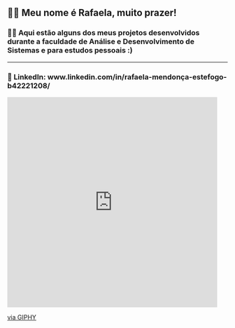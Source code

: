 <h2>🧙‍♀️ Meu nome é Rafaela, muito prazer!</h2>

<h3>
👩‍💻 Aqui estão alguns dos meus projetos desenvolvidos durante a faculdade de Análise e Desenvolvimento de Sistemas e para estudos pessoais :)
</h3>


<hr></hr>
<h3>📌 LinkedIn: www.linkedin.com/in/rafaela-mendonça-estefogo-b42221208/</h3>

<iframe src="https://giphy.com/embed/HzPtbOKyBoBFsK4hyc" width="480" height="480" frameBorder="0" class="giphy-embed" allowFullScreen></iframe><p><a href="https://giphy.com/gifs/fomoduck-duck-fomo-forever-squad-HzPtbOKyBoBFsK4hyc">via GIPHY</a></p>
